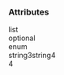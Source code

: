 <div class="attributes"undefinedundefined><div class="attributesTitle"undefined><h3 class="attributesTitleText"undefined>Attributes</h3></div><div class="attributesList"undefined><div class="attributeObject"undefined><div class="attributeObjectMembers"undefined><div class="attributeObjectMemberContainer"undefined><div class="attributeObjectMember isExpanded"undefined><div class="attributeObjectMemberToggle"undefined><div class="attributeToggle isExpanded"undefined><span class="attributeToggleIcon"undefined></span></div></div><div class="attributeObjectMemberKey"undefined><div class="attributeKey"undefined>list</div></div><div class="attributeObjectMemberRequirement"undefined><div class="attributeRequirement isOptional"undefined><span class="attributeRequirementIcon"undefined></span><span class="attributeRequirementTooltip"undefined><div class="attributeTooltip"undefined><span class="attributeTooltipText"undefined>optional</span></div></span></div></div><div class="attributeObjectMemberDescription"undefined><noscriptundefined></noscript></div><div class="attributeObjectMemberType"undefined><div class="attributeType"undefined>enum</div></div><div class="attributeObjectMemberValue"undefined><div class="attributeValue"undefined><spanundefined>string</span><spanundefined>3</span><spanundefined>string</span><spanundefined>4</span></div></div><div class="attributeObjectMemberDefaultsContainer"undefined><div class="attributeDefaults"undefined><div class="attributeDefaultsEntries"undefined><div class="attributeSimpleValue"undefined><div class="attributeSimplePrimitiveValue"undefined>4</div></div></div></div></div></div></div></div></div></div></div>